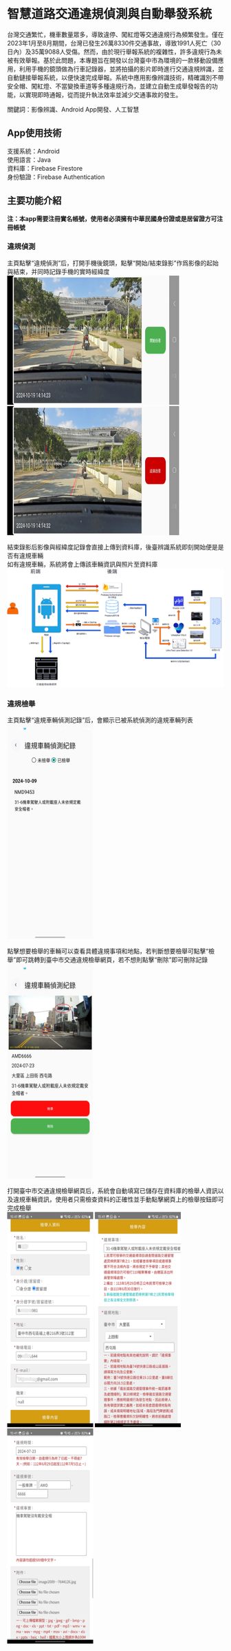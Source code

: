 # 智慧道路交通違規偵測與自動舉發系統
台灣交通繁忙，機車數量眾多，導致違停、闖紅燈等交通違規行為頻繁發生。僅在2023年1月至8月期間，台灣已發生26萬8330件交通事故，導致1991人死亡（30日內）及35萬9088人受傷。然而，由於現行舉報系統的複雜性，許多違規行為未被有效舉報。基於此問題，本專題旨在開發以台灣臺中市為環境的一款移動設備應用，利用手機的鏡頭做為行車記錄器，並將拍攝的影片即時進行交通違規辨識，並自動鏈接舉報系統，以便快速完成舉報。系統中應用影像辨識技術，精確識別不帶安全帽、闖紅燈、不當變換車道等多種違規行為，並建立自動生成舉發報告的功能，以實現即時通報，從而提升執法效率並減少交通事故的發生。  

關鍵詞：影像辨識、Android App開發、人工智慧  

## App使用技術
支援系統：Android  
使用語言：Java  
資料庫：Firebase Firestore  
身份驗證：Firebase Authentication  

## 主要功能介紹
**注：本app需要注冊實名帳號，使用者必須擁有中華民國身份證或是居留證方可注冊帳號**  

### 違規偵測
主頁點擊“違規偵測”后，打開手機後鏡頭，點擊“開始/結束錄影”作爲影像的起始與結束，并同時記錄手機的實時經緯度  
<img src="https://github.com/loelipop/TrafficViolationDetection/blob/8089516565021632add7f0ce1f540d3ddf5b33a3/%E9%8C%84%E5%BD%B1%E5%89%8D.jpg" alt="image_alt" width="400" height="300"><img src="https://github.com/loelipop/TrafficViolationDetection/blob/8089516565021632add7f0ce1f540d3ddf5b33a3/%E9%8C%84%E5%BD%B1%E4%B8%AD.jpg" alt="image_alt" width="400" height="300">  

結束錄影后影像與經緯度記錄會直接上傳到資料庫，後臺辨識系統即刻開始便是是否有違規車輛  
如有違規車輛，系統將會上傳該車輛資訊與照片至資料庫  
![image_alt](https://github.com/loelipop/TrafficViolationDetection/blob/740721b35104a91e9fc7587b534a7db459e96d57/%E7%B3%BB%E7%B5%B1%E6%9E%B6%E6%A7%8B%E5%9C%96drawio.png)  

### 違規檢舉  
主頁點擊“違規車輛偵測記錄”后，會顯示已被系統偵測的違規車輛列表    
<img src="https://github.com/loelipop/TrafficViolationDetection/blob/8089516565021632add7f0ce1f540d3ddf5b33a3/%E9%81%95%E8%A6%8F%E7%B4%80%E9%8C%84-%E5%B7%B2%E6%AA%A2%E8%88%89%E5%88%97%E8%A1%A8.jpg" alt="image_alt" width="200" height="500">

點擊想要檢舉的車輛可以查看具體違規事項和地點，若判斷想要檢舉可點擊“檢舉”即可跳轉到臺中市交通違規檢舉網頁，若不想則點擊“刪除”即可刪除記錄  
<img src="https://github.com/loelipop/TrafficViolationDetection/blob/8089516565021632add7f0ce1f540d3ddf5b33a3/%E9%81%95%E8%A6%8F%E8%BB%8A%E8%BC%9B%E5%81%B5%E6%B8%AC%E7%B4%80%E9%8C%84-%E6%9C%AA%E6%AA%A2%E8%88%89%E7%9A%84%E7%95%AB%E9%9D%A2.jpg" alt="image_alt" width="200" height="500">  

打開臺中市交通違規檢舉網頁后，系統會自動填寫已儲存在資料庫的檢舉人資訊以及違規車輛資訊，使用者只需檢查資料的正確性並手動點擊網頁上的檢舉按鈕即可完成檢舉  
<img src="https://github.com/loelipop/TrafficViolationDetection/blob/8089516565021632add7f0ce1f540d3ddf5b33a3/%E6%AA%A2%E8%88%89%E7%B6%B2%E9%A0%811.jpg" alt="image_alt" width="200" height="500"> <img src="https://github.com/loelipop/TrafficViolationDetection/blob/8089516565021632add7f0ce1f540d3ddf5b33a3/%E6%AA%A2%E8%88%89%E7%B6%B2%E9%A0%812.jpg" alt="image_alt" width="200" height="500"> <img src="https://github.com/loelipop/TrafficViolationDetection/blob/8089516565021632add7f0ce1f540d3ddf5b33a3/%E6%AA%A2%E8%88%89%E7%B6%B2%E9%A0%813.jpg" alt="image_alt" width="200" height="500">
